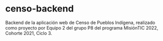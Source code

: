 # censo-backend 

Backend de la aplicación web de Censo de Pueblos Indígena, realizado como proyecto por Equipo 2 del grupo P8 del programa MisiónTIC 2022, Cohorte 2021, Ciclo 3.
